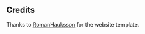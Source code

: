## Credits

Thanks to [RomanHauksson](https://github.com/RomanHauksson/academic-project-astro-template) for the website template.
